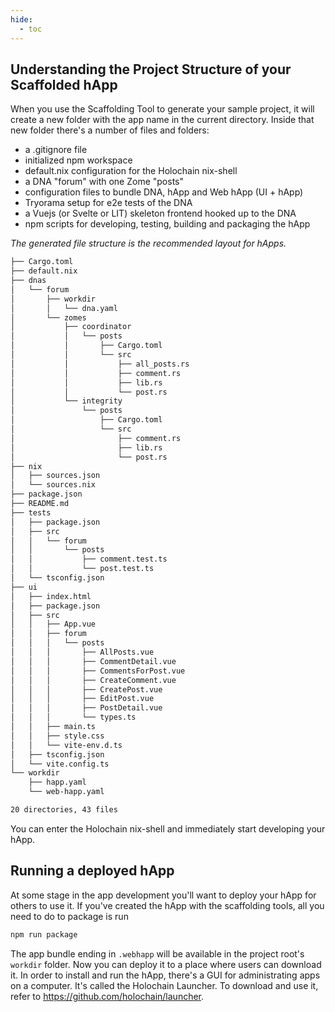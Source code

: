 ```yaml
---
hide:
  - toc
---
```


## Understanding the Project Structure of your Scaffolded hApp

When you use the Scaffolding Tool to generate your sample project, it will create a new folder with the app name in the current directory. Inside that new folder there's a number of files and folders:

- a .gitignore file
- initialized npm workspace
- default.nix configuration for the Holochain nix-shell
- a DNA "forum" with one Zome "posts"
- configuration files to bundle DNA, hApp and Web hApp (UI + hApp)
- Tryorama setup for e2e tests of the DNA
- a Vuejs (or Svelte or LIT) skeleton frontend hooked up to the DNA
- npm scripts for developing, testing, building and packaging the hApp

*The generated file structure is the recommended layout for hApps.*

```bash
├── Cargo.toml
├── default.nix
├── dnas
│   └── forum
│       ├── workdir
│       │   └── dna.yaml
│       └── zomes
│           ├── coordinator
│           │   └── posts
│           │       ├── Cargo.toml
│           │       └── src
│           │           ├── all_posts.rs
│           │           ├── comment.rs
│           │           ├── lib.rs
│           │           └── post.rs
│           └── integrity
│               └── posts
│                   ├── Cargo.toml
│                   └── src
│                       ├── comment.rs
│                       ├── lib.rs
│                       └── post.rs
├── nix
│   ├── sources.json
│   └── sources.nix
├── package.json
├── README.md
├── tests
│   ├── package.json
│   ├── src
│   │   └── forum
│   │       └── posts
│   │           ├── comment.test.ts
│   │           └── post.test.ts
│   └── tsconfig.json
├── ui
│   ├── index.html
│   ├── package.json
│   ├── src
│   │   ├── App.vue
│   │   ├── forum
│   │   │   └── posts
│   │   │       ├── AllPosts.vue
│   │   │       ├── CommentDetail.vue
│   │   │       ├── CommentsForPost.vue
│   │   │       ├── CreateComment.vue
│   │   │       ├── CreatePost.vue
│   │   │       ├── EditPost.vue
│   │   │       ├── PostDetail.vue
│   │   │       └── types.ts
│   │   ├── main.ts
│   │   ├── style.css
│   │   └── vite-env.d.ts
│   ├── tsconfig.json
│   └── vite.config.ts
└── workdir
    ├── happ.yaml
    └── web-happ.yaml

20 directories, 43 files
```

You can enter the Holochain nix-shell and immediately start developing your hApp.

## Running a deployed hApp

At some stage in the app development you'll want to deploy your hApp for others to use it. If you've created the hApp with the scaffolding tools, all you need to do to package is run

```bash
npm run package
```

The app bundle ending in `.webhapp` will be available in the project root's `workdir` folder. Now you can deploy it to a place where users can download it. In order to install and run the hApp, there's a GUI for administrating apps on a computer. It's called the Holochain Launcher. To download and use it, refer to <https://github.com/holochain/launcher>.
